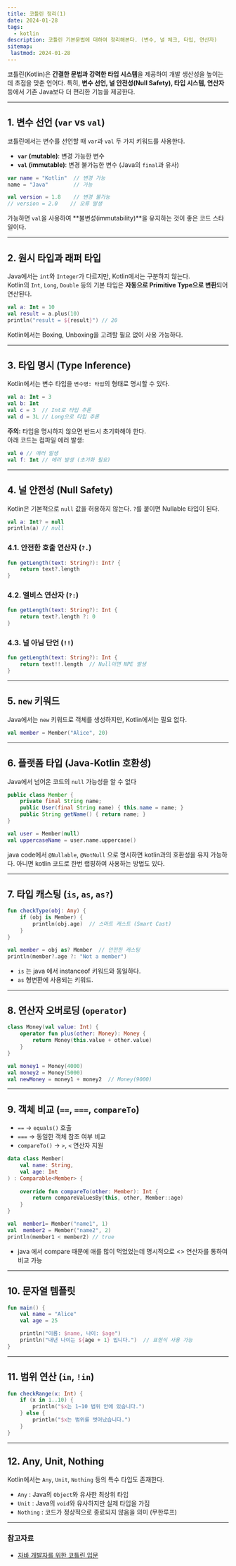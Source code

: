 ```yaml
---
title: 코틀린 정리(1)
date: 2024-01-28
tags:
  - kotlin
description: 코틀린 기본문법에 대하여 정리해본다. (변수, 널 체크, 타입, 연산자)
sitemap:
 lastmod: 2024-01-28
---
```


코틀린(Kotlin)은 **간결한 문법과 강력한 타입 시스템**을 제공하여 개발 생산성을 높이는 데 초점을 맞춘 언어다. 특히, **변수 선언, 널 안전성(Null Safety), 타입 시스템, 연산자** 등에서 기존 Java보다 더 편리한 기능을 제공한다. 

---

## 1. 변수 선언 (`var` vs `val`)
코틀린에서는 변수를 선언할 때 `var`과 `val` 두 가지 키워드를 사용한다.

- **`var` (mutable)**: 변경 가능한 변수  
- **`val` (immutable)**: 변경 불가능한 변수 (Java의 `final`과 유사)  

```kotlin
var name = "Kotlin"  // 변경 가능
name = "Java"        // 가능

val version = 1.8    // 변경 불가능
// version = 2.0    // 오류 발생
```
가능하면 `val`을 사용하여 **불변성(immutability)**을 유지하는 것이 좋은 코드 스타일이다.

---

## 2. 원시 타입과 래퍼 타입
Java에서는 `int`와 `Integer`가 다르지만, Kotlin에서는 구분하지 않는다.  
Kotlin의 `Int`, `Long`, `Double` 등의 기본 타입은 **자동으로 Primitive Type으로 변환**되어 연산된다.

```kotlin
val a: Int = 10
val result = a.plus(10)
println("result = ${result}") // 20
```
Kotlin에서는 Boxing, Unboxing을 고려할 필요 없이 사용 가능하다.

---

## 3. 타입 명시 (Type Inference)
Kotlin에서는 변수 타입을 `변수명: 타입`의 형태로 명시할 수 있다.

```kotlin
val a: Int = 3
val b: Int
val c = 3  // Int로 타입 추론
val d = 3L // Long으로 타입 추론
```
**주의:** 타입을 명시하지 않으면 반드시 초기화해야 한다.  
아래 코드는 컴파일 에러 발생:
```kotlin
val e // 에러 발생
val f: Int // 에러 발생 (초기화 필요)
```

---

## 4. 널 안전성 (Null Safety)
Kotlin은 기본적으로 `null` 값을 허용하지 않는다. `?`를 붙이면 Nullable 타입이 된다.

```kotlin
val a: Int? = null
println(a) // null
```

### 4.1. 안전한 호출 연산자 (`?.`)
```kotlin
fun getLength(text: String?): Int? {
    return text?.length
}
```

### 4.2. 엘비스 연산자 (`?:`)
```kotlin
fun getLength(text: String?): Int {
    return text?.length ?: 0
}
```

### 4.3. 널 아님 단언 (`!!`)
```kotlin
fun getLength(text: String?): Int {
    return text!!.length  // Null이면 NPE 발생
}
```

---

## 5. `new` 키워드
Java에서는 `new` 키워드로 객체를 생성하지만, Kotlin에서는 필요 없다.

```kotlin
val member = Member("Alice", 20)
```

---

## 6. 플랫폼 타입 (Java-Kotlin 호환성)

Java에서 넘어온 코드의 `null` 가능성을 알 수 없다

```java
public class Member {
    private final String name;
    public User(final String name) { this.name = name; }
    public String getName() { return name; }
}
```
```kotlin
val user = Member(null)
val uppercaseName = user.name.uppercase()
```
java code에서  `@Nullable`, `@NotNull` 으로 명시하면 kotlin과의 호환성을 유지 가능하다.
아니면 kotlin 코드로 한번 랩핑하여 사용하는 방법도 있다. 

---

## 7. 타입 캐스팅 (`is`, `as`, `as?`)
```kotlin
fun checkType(obj: Any) {
    if (obj is Member) {
        println(obj.age)  // 스마트 캐스트 (Smart Cast)
    }
}
```
```kotlin
val member = obj as? Member  // 안전한 캐스팅
println(member?.age ?: "Not a member")
```

- `is` 는 java 에서 instanceof 키워드와 동일하다.
- `as` 형변환에 사용되는 키워드.

---

## 8. 연산자 오버로딩 (`operator`)
```kotlin
class Money(val value: Int) {
    operator fun plus(other: Money): Money {
        return Money(this.value + other.value)
    }
}

val money1 = Money(4000)
val money2 = Money(5000)
val newMoney = money1 + money2  // Money(9000)
```


---

## 9. 객체 비교 (`==`, `===`, `compareTo`)
- `==` → `equals()` 호출
- `===` → 동일한 객체 참조 여부 비교
- `compareTo()` → `>`, `<` 연산자 지원

```kotlin
data class Member(  
    val name: String,  
    val age: Int  
) : Comparable<Member> {  
  
    override fun compareTo(other: Member): Int {  
        return compareValuesBy(this, other, Member::age)  
    }  
}

val  member1= Member("name1", 1)
val  member2 = Member("name2", 2)
println(member1 < member2) // true
```

- java 에서 compare 때문에 애를 많이 먹었었는데 명시적으로 <> 연산자를 통하여 비교 가능
---

## 10. 문자열 템플릿
```kotlin
fun main() {
    val name = "Alice"
    val age = 25

    println("이름: $name, 나이: $age")
    println("내년 나이는 ${age + 1} 입니다.")  // 표현식 사용 가능
}
```

---

## 11. 범위 연산 (`in`, `!in`)
```kotlin
fun checkRange(x: Int) {
    if (x in 1..10) {
        println("$x는 1~10 범위 안에 있습니다.")
    } else {
        println("$x는 범위를 벗어났습니다.")
    }
}
```

---
## 12. Any, Unit, Nothing
Kotlin에서는 `Any`, `Unit`, `Nothing` 등의 특수 타입도 존재한다.  
- `Any` : Java의 `Object`와 유사한 최상위 타입  
- `Unit` : Java의 `void`와 유사하지만 실제 타입을 가짐  
- `Nothing` : 코드가 정상적으로 종료되지 않음을 의미 (무한루프)


--- 

### 참고자료
- [자바 개발자를 위한 코틀린 입문](https://www.inflearn.com/course/java-to-kotlin/dashboard)

